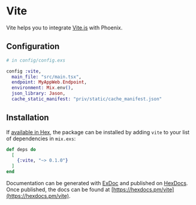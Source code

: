 # Vite

Vite helps you to integrate [Vite.js](https://vitejs.dev) with Phoenix.


## Configuration

```elixir
# in config/config.exs

config :vite,
  main_file: "src/main.tsx",
  endpoint: MyAppWeb.Endpoint,
  environment: Mix.env(),
  json_library: Jason,
  cache_static_manifest: "priv/static/cache_manifest.json"
```

## Installation

If [available in Hex](https://hex.pm/docs/publish), the package can be installed
by adding `vite` to your list of dependencies in `mix.exs`:

```elixir
def deps do
  [
    {:vite, "~> 0.1.0"}
  ]
end
```

Documentation can be generated with [ExDoc](https://github.com/elixir-lang/ex_doc)
and published on [HexDocs](https://hexdocs.pm). Once published, the docs can
be found at [https://hexdocs.pm/vite](https://hexdocs.pm/vite).
